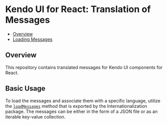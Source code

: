 # Kendo UI for React: Translation of Messages

* [Overview](https://www.telerik.com/kendo-react-ui/components/globalization/l10n/#toc-translation-of-messages)
* [Loading Messages](https://www.telerik.com/kendo-react-ui/components/globalization/l10n/loading-messages/)

## Overview

This repository contains translated messages for Kendo UI components for React.

## Basic Usage

To load the messages and associate them with a specific language, utilize the [`loadMessages`](https://www.telerik.com/kendo-react-ui/components/globalization/api/loadMessages/) method that is exported by the Internationalization package. The messages can be either in the form of a JSON file or as an iterable key-value collection.
